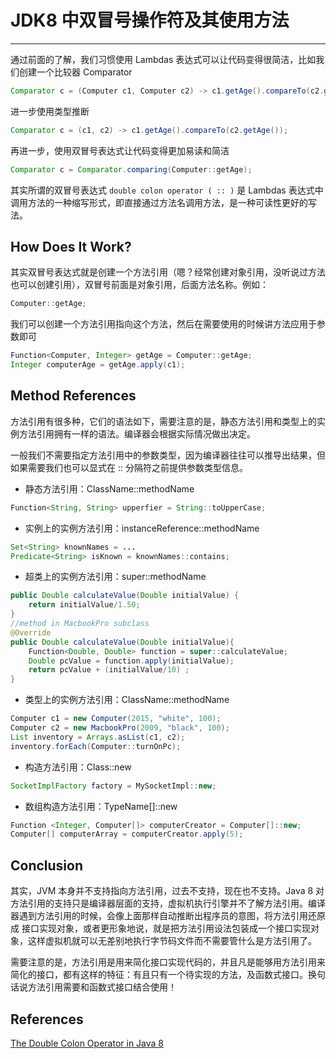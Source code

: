 # JDK8 中双冒号操作符及其使用方法
---

通过前面的了解，我们习惯使用 Lambdas 表达式可以让代码变得很简洁，比如我们创建一个比较器 Comparator

```java
Comparator c = (Computer c1, Computer c2) -> c1.getAge().compareTo(c2.getAge());
```

进一步使用类型推断

```java
Comparator c = (c1, c2) -> c1.getAge().compareTo(c2.getAge());
```

再进一步，使用双冒号表达式让代码变得更加易读和简洁

```java
Comparator c = Comparator.comparing(Computer::getAge);
```


其实所谓的双冒号表达式 `double colon operator ( :: )` 是 Lambdas 表达式中调用方法的一种缩写形式，即直接通过方法名调用方法，是一种可读性更好的写法。

## How Does It Work?

其实双冒号表达式就是创建一个方法引用（嗯？经常创建对象引用，没听说过方法也可以创建引用），双冒号前面是对象引用，后面方法名称。例如：

```java
Computer::getAge;
```

我们可以创建一个方法引用指向这个方法，然后在需要使用的时候讲方法应用于参数即可

```java
Function<Computer, Integer> getAge = Computer::getAge;
Integer computerAge = getAge.apply(c1);
```

## Method References

方法引用有很多种，它们的语法如下，需要注意的是，静态方法引用和类型上的实例方法引用拥有一样的语法。编译器会根据实际情况做出决定。

一般我们不需要指定方法引用中的参数类型，因为编译器往往可以推导出结果，但如果需要我们也可以显式在 :: 分隔符之前提供参数类型信息。

- 静态方法引用：ClassName::methodName    
```java
Function<String, String> upperfier = String::toUpperCase;
```

- 实例上的实例方法引用：instanceReference::methodName    
```java
Set<String> knownNames = ...
Predicate<String> isKnown = knownNames::contains;
```

- 超类上的实例方法引用：super::methodName    
```java
public Double calculateValue(Double initialValue) {
    return initialValue/1.50;
}
//method in MacbookPro subclass
@Override
public Double calculateValue(Double initialValue){
    Function<Double, Double> function = super::calculateValue;
    Double pcValue = function.apply(initialValue);
    return pcValue + (initialValue/10) ;
}
```

- 类型上的实例方法引用：ClassName::methodName    
```java
Computer c1 = new Computer(2015, "white", 100);
Computer c2 = new MacbookPro(2009, "black", 100);
List inventory = Arrays.asList(c1, c2);
inventory.forEach(Computer::turnOnPc);
```

- 构造方法引用：Class::new    
```java
SocketImplFactory factory = MySocketImpl::new;
```

- 数组构造方法引用：TypeName[]::new    
```java
Function <Integer, Computer[]> computerCreator = Computer[]::new;
Computer[] computerArray = computerCreator.apply(5);
```

## Conclusion

其实，JVM 本身并不支持指向方法引用，过去不支持，现在也不支持。Java 8 对方法引用的支持只是编译器层面的支持，虚拟机执行引擎并不了解方法引用。编译器遇到方法引用的时候，会像上面那样自动推断出程序员的意图，将方法引用还原成 接口实现对象，或者更形象地说，就是把方法引用设法包装成一个接口实现对象，这样虚拟机就可以无差别地执行字节码文件而不需要管什么是方法引用了。

需要注意的是，方法引用是用来简化接口实现代码的，并且凡是能够用方法引用来简化的接口，都有这样的特征：有且只有一个待实现的方法，及函数式接口。换句话说方法引用需要和函数式接口结合使用！

## References

[The Double Colon Operator in Java 8](https://www.baeldung.com/java-8-double-colon-operator)